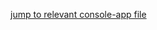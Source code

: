 [jump to relevant console-app file](https://github.com/Computational-Design-Consulting/CSharp-Exercises/blob/master/PolymorphismExample/PolymorphismExample/Program.cs)
